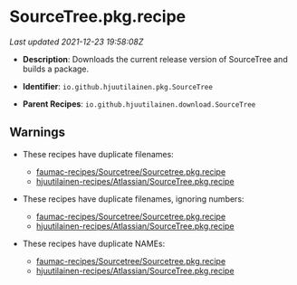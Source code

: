 # SourceTree.pkg.recipe

_Last updated 2021-12-23 19:58:08Z_

- **Description**: Downloads the current release version of SourceTree and builds a package.

- **Identifier**: `io.github.hjuutilainen.pkg.SourceTree`

- **Parent Recipes**: `io.github.hjuutilainen.download.SourceTree`

## Warnings

- These recipes have duplicate filenames:
    - [faumac-recipes/Sourcetree/Sourcetree.pkg.recipe](/autopkg-dupe-tracker/faumac-recipes/Sourcetree/Sourcetree.pkg.recipe)
    - [hjuutilainen-recipes/Atlassian/SourceTree.pkg.recipe](/autopkg-dupe-tracker/hjuutilainen-recipes/Atlassian/SourceTree.pkg.recipe)

- These recipes have duplicate filenames, ignoring numbers:
    - [faumac-recipes/Sourcetree/Sourcetree.pkg.recipe](/autopkg-dupe-tracker/faumac-recipes/Sourcetree/Sourcetree.pkg.recipe)
    - [hjuutilainen-recipes/Atlassian/SourceTree.pkg.recipe](/autopkg-dupe-tracker/hjuutilainen-recipes/Atlassian/SourceTree.pkg.recipe)

- These recipes have duplicate NAMEs:
    - [faumac-recipes/Sourcetree/Sourcetree.pkg.recipe](/autopkg-dupe-tracker/faumac-recipes/Sourcetree/Sourcetree.pkg.recipe)
    - [hjuutilainen-recipes/Atlassian/SourceTree.pkg.recipe](/autopkg-dupe-tracker/hjuutilainen-recipes/Atlassian/SourceTree.pkg.recipe)